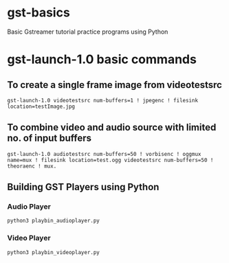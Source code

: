 # gst-basics
Basic Gstreamer tutorial practice programs using Python

# gst-launch-1.0 basic commands

## To create a single frame image from videotestsrc

```
gst-launch-1.0 videotestsrc num-buffers=1 ! jpegenc ! filesink location=testImage.jpg
```

## To combine video and audio source with limited no. of input buffers

```
gst-launch-1.0 audiotestsrc num-buffers=50 ! vorbisenc ! oggmux name=mux ! filesink location=test.ogg videotestsrc num-buffers=50 ! theoraenc ! mux.
```

## Building GST Players using Python

### Audio Player

```
python3 playbin_audioplayer.py
```

### Video Player

```
python3 playbin_videoplayer.py
```